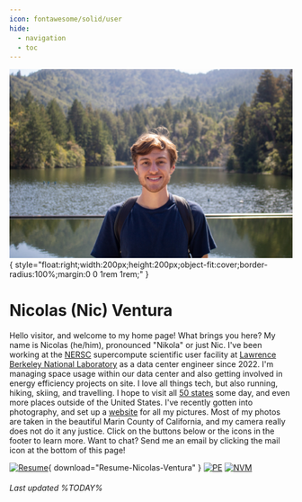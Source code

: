 ```yaml
---
icon: fontawesome/solid/user
hide:
  - navigation
  - toc
---
```


![Me](me.jpg){ style="float:right;width:200px;height:200px;object-fit:cover;border-radius:100%;margin:0 0 1rem 1rem;" }

# Nicolas (Nic) Ventura

Hello visitor, and welcome to my home page! What brings you here? My name is Nicolas (he/him), pronounced "Nikola" or just Nic. I've been working at the [NERSC](https://www.nersc.gov/) supercompute scientific user facility at [Lawrence Berkeley National Laboratory](https://www.lbl.gov/) as a data center engineer since 2022. I'm managing space usage within our data center and also getting involved in energy efficiency projects on site. I love all things tech, but also running, hiking, skiing, and travelling. I hope to visit all [50 states](./photos/map.md) some day, and even more places outside of the United States. I've recently gotten into photography, and set up a [website](./photos/index.md) for all my pictures. Most of my photos are taken in the beautiful Marin County of California, and my camera really does not do it any justice. Click on the buttons below or the icons in the footer to learn more. Want to chat? Send me an email by clicking the mail icon at the bottom of this page!

[![Resume](https://img.shields.io/badge/Resume-Download-teal?style=for-the-badge)](Resume.pdf){ download="Resume-Nicolas-Ventura" }
[![PE](https://img.shields.io/badge/PE%20License-7709-teal?style=for-the-badge)](https://search.dca.ca.gov/?BD=31)
[![NVM](https://img.shields.io/badge/Napa%20Valley%20Marathon-04%3A14%3A52-teal?style=for-the-badge)](https://results.svetiming.com/napa-valley-marathon/events/2023/kaiser-permanente-napa-valley-marathon/1311/entrant?share=1)

###### Last updated %TODAY%